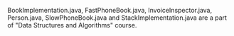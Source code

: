 BookImplementation.java, FastPhoneBook.java, InvoiceInspector.java, Person.java, SlowPhoneBook.java and StackImplementation.java are a part of "Data Structures and Algorithms" course.
